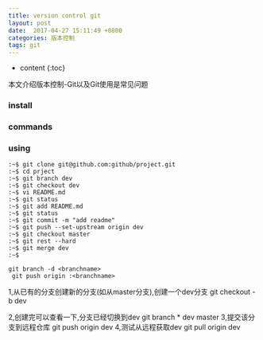 ```yaml
---
title: version control git
layout: post
date:  2017-04-27 15:11:49 +0800 
categories: 版本控制
tags: git
---
```



* content
{:toc}


本文介绍版本控制-Git以及Git使用是常见问题










### install

### commands

### using

```
:~$ git clone git@github.com:github/project.git 
:~$ cd prject
:~$ git branch dev
:~$ git checkout dev
:~$ vi README.md
:~$ git status
:~$ git add README.md
:~$ git status
:~$ git commit -m "add readme"
:~$ git push --set-upstream origin dev
:~$ git checkout master
:~$ git rest --hard
:~$ git merge dev
:~$ 

git branch -d <branchname>
 git push origin :<branchname>

```

1,从已有的分支创建新的分支(如从master分支),创建一个dev分支
git checkout -b dev

2,创建完可以查看一下,分支已经切换到dev
git branch
    * dev
    master
3,提交该分支到远程仓库
git push origin dev
4,测试从远程获取dev
git pull origin dev

